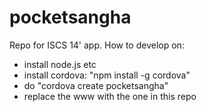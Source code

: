 pocketsangha
============
Repo for ISCS 14' app. How to develop on:
* install node.js etc
* install cordova: "npm install -g cordova"
* do "cordova create pocketsangha"
* replace the www with the one in this repo
